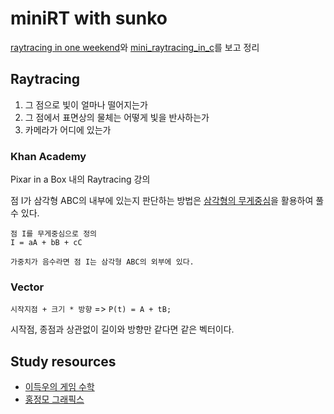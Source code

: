 # miniRT with sunko

[raytracing in one weekend](https://80000coding.oopy.io/4988ecf3-4d1f-4b94-9068-7872092b981b)와 [mini_raytracing_in_c](https://github.com/GaepoMorningEagles/mini_raytracing_in_c)를 보고 정리

## Raytracing

1. 그 점으로 빛이 얼마나 떨어지는가
2. 그 점에서 표면상의 물체는 어떻게 빛을 반사하는가
3. 카메라가 어디에 있는가

### Khan Academy

Pixar in a Box 내의 Raytracing 강의

점 I가 삼각형 ABC의 내부에 있는지 판단하는 방법은 [삼각형의 무게중심](https://help.autodesk.com/view/3DSMAX/2024/KOR/?guid=GUID-EF593BFC-B7CA-43F8-A752-165C5682035B)을 활용하여 풀 수 있다.
```
점 I를 무게중심으로 정의
I = aA + bB + cC

가중치가 음수라면 점 I는 삼각형 ABC의 외부에 있다.
```

### Vector

`시작지점 + 크기 * 방향` => `P(t) = A + tB;`

시작점, 종점과 상관없이 길이와 방향만 같다면 같은 벡터이다.

## Study resources

- [이득우의 게임 수학](https://www.yes24.com/Product/Goods/107025224)
- [홍정모 그래픽스](https://honglab.co.kr/courses/graphicspt1)
